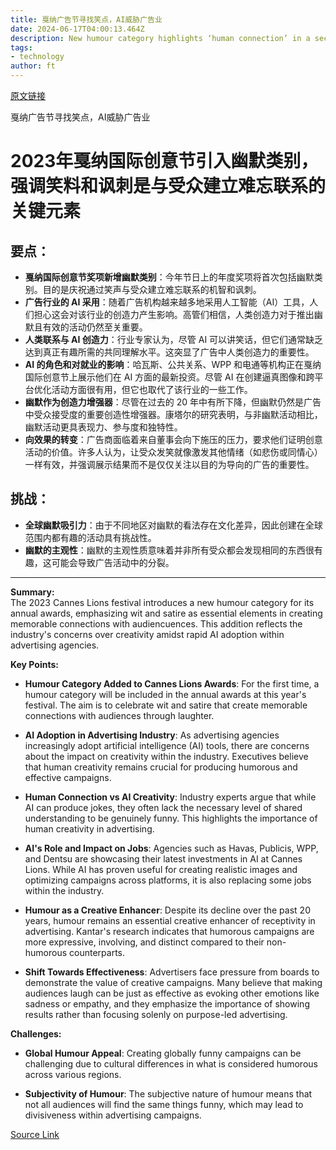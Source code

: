 ```yaml
---
title: 戛纳广告节寻找笑点，AI威胁广告业
date: 2024-06-17T04:00:13.464Z
description: New humour category highlights ‘human connection’ in a sector beset by a crisis in creativity
tags: 
- technology
author: ft
---
```


[原文链接](https://ft.com/content/ec45387a-c653-4006-a774-8c1cda2097e4)

戛纳广告节寻找笑点，AI威胁广告业

# 2023年戛纳国际创意节引入幽默类别，强调笑料和讽刺是与受众建立难忘联系的关键元素

## 要点：
- **戛纳国际创意节奖项新增幽默类别**：今年节日上的年度奖项将首次包括幽默类别。目的是庆祝通过笑声与受众建立难忘联系的机智和讽刺。
- **广告行业的 AI 采用**：随着广告机构越来越多地采用人工智能（AI）工具，人们担心这会对该行业的创造力产生影响。高管们相信，人类创造力对于推出幽默且有效的活动仍然至关重要。
- **人类联系与 AI 创造力**：行业专家认为，尽管 AI 可以讲笑话，但它们通常缺乏达到真正有趣所需的共同理解水平。这突显了广告中人类创造力的重要性。
- **AI 的角色和对就业的影响**：哈瓦斯、公共关系、WPP 和电通等机构正在戛纳国际创意节上展示他们在 AI 方面的最新投资。尽管 AI 在创建逼真图像和跨平台优化活动方面很有用，但它也取代了该行业的一些工作。
- **幽默作为创造力增强器**：尽管在过去的 20 年中有所下降，但幽默仍然是广告中受众接受度的重要创造性增强器。康塔尔的研究表明，与非幽默活动相比，幽默活动更具表现力、参与度和独特性。
- **向效果的转变**：广告商面临着来自董事会向下施压的压力，要求他们证明创意活动的价值。许多人认为，让受众发笑就像激发其他情绪（如悲伤或同情心）一样有效，并强调展示结果而不是仅仅关注以目的为导向的广告的重要性。

## 挑战：
- **全球幽默吸引力**：由于不同地区对幽默的看法存在文化差异，因此创建在全球范围内都有趣的活动具有挑战性。
- **幽默的主观性**：幽默的主观性质意味着并非所有受众都会发现相同的东西很有趣，这可能会导致广告活动中的分裂。

---

 **Summary:**  
The 2023 Cannes Lions festival introduces a new humour category for its annual awards, emphasizing wit and satire as essential elements in creating memorable connections with audiencuences. This addition reflects the industry's concerns over creativity amidst rapid AI adoption within advertising agencies.

**Key Points:**  
- **Humour Category Added to Cannes Lions Awards**: For the first time, a humour category will be included in the annual awards at this year's festival. The aim is to celebrate wit and satire that create memorable connections with audiences through laughter.

- **AI Adoption in Advertising Industry**: As advertising agencies increasingly adopt artificial intelligence (AI) tools, there are concerns about the impact on creativity within the industry. Executives believe that human creativity remains crucial for producing humorous and effective campaigns.

- **Human Connection vs AI Creativity**: Industry experts argue that while AI can produce jokes, they often lack the necessary level of shared understanding to be genuinely funny. This highlights the importance of human creativity in advertising.

- **AI's Role and Impact on Jobs**: Agencies such as Havas, Publicis, WPP, and Dentsu are showcasing their latest investments in AI at Cannes Lions. While AI has proven useful for creating realistic images and optimizing campaigns across platforms, it is also replacing some jobs within the industry.

- **Humour as a Creative Enhancer**: Despite its decline over the past 20 years, humour remains an essential creative enhancer of receptivity in advertising. Kantar's research indicates that humorous campaigns are more expressive, involving, and distinct compared to their non-humorous counterparts.

- **Shift Towards Effectiveness**: Advertisers face pressure from boards to demonstrate the value of creative campaigns. Many believe that making audiences laugh can be just as effective as evoking other emotions like sadness or empathy, and they emphasize the importance of showing results rather than focusing solenly on purpose-led advertising.

**Challenges:**  
- **Global Humour Appeal**: Creating globally funny campaigns can be challenging due to cultural differences in what is considered humorous across various regions.

- **Subjectivity of Humour**: The subjective nature of humour means that not all audiences will find the same things funny, which may lead to divisiveness within advertising campaigns.

[Source Link](https://ft.com/content/ec45387a-c653-4006-a774-8c1cda2097e4)

